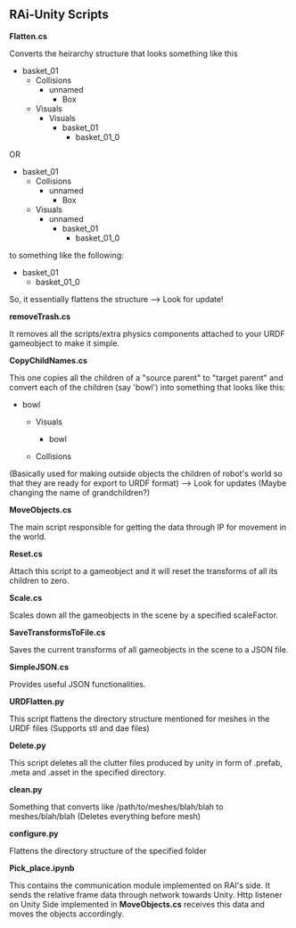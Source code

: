 ## RAi-Unity Scripts ##

__Flatten.cs__ 

Converts the heirarchy structure that looks something like this 

- basket_01
  - Collisions
    - unnamed
      - Box
  - Visuals
    - Visuals
      - basket_01
        - basket_01_0

OR

- basket_01
  - Collisions
    - unnamed
      - Box
  - Visuals
    - unnamed
      - basket_01
        - basket_01_0

to something like the following:

- basket_01
  - basket_01_0

 So, it essentially flattens the structure --> Look for update!

__removeTrash.cs__ 

It removes all the scripts/extra physics components attached to your URDF gameobject to make it simple.

__CopyChildNames.cs__ 

This one copies all the children of a "source parent" to "target parent" and convert each of the children (say 'bowl') into something that looks like this:

- bowl

  - Visuals
   
    - bowl
     
  - Collisions
   
(Basically used for making outside objects the children of robot's world so that they are ready for export to URDF format)  --> Look for updates (Maybe changing the name of grandchildren?)

__MoveObjects.cs__ 

The main script responsible for getting the data through IP for movement in the world.

__Reset.cs__ 

Attach this script to a gameobject and it will reset the transforms of all its children to zero.

__Scale.cs__

Scales down all the gameobjects in the scene by a specified scaleFactor.

__SaveTransformsToFile.cs__

Saves the current transforms of all gameobjects in the scene to a JSON file.

__SimpleJSON.cs__

Provides useful JSON functionalities.

__URDFlatten.py__ 

This script flattens the directory structure mentioned for meshes in the URDF files (Supports stl and dae files)

__Delete.py__ 

This script deletes all the clutter files produced by unity in form of .prefab, .meta and .asset in the specified directory.

__clean.py__

Something that converts like /path/to/meshes/blah/blah to meshes/blah/blah (Deletes everything before mesh)

__configure.py__

Flattens the directory structure of the specified folder

__Pick_place.ipynb__

This contains the communication module implemented on RAI's side. It sends the relative frame data through network towards Unity. Http listener on Unity Side implemented in __MoveObjects.cs__  receives this data and moves the objects accordingly.

